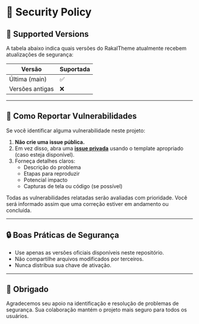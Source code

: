 # 🔐 Security Policy

## 📅 Supported Versions

A tabela abaixo indica quais versões do RakalTheme atualmente recebem atualizações de segurança:

| Versão        | Suportada |
|---------------|-----------|
| Última (main) | ✅        |
| Versões antigas | ❌      |

---

## 📢 Como Reportar Vulnerabilidades

Se você identificar alguma vulnerabilidade neste projeto:

1. **Não crie uma issue pública.**
2. Em vez disso, abra uma **[issue privada](https://github.com/romay2k/yt-theme/issues/new/choose)** usando o template apropriado (caso esteja disponível).
3. Forneça detalhes claros:
   - Descrição do problema
   - Etapas para reproduzir
   - Potencial impacto
   - Capturas de tela ou código (se possível)

Todas as vulnerabilidades relatadas serão avaliadas com prioridade. Você será informado assim que uma correção estiver em andamento ou concluída.

---

## 🔒 Boas Práticas de Segurança

- Use apenas as versões oficiais disponíveis neste repositório.
- Não compartilhe arquivos modificados por terceiros.
- Nunca distribua sua chave de ativação.

---

## 🙏 Obrigado

Agradecemos seu apoio na identificação e resolução de problemas de segurança. Sua colaboração mantém o projeto mais seguro para todos os usuários.
